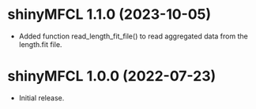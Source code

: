 # shinyMFCL 1.1.0 (2023-10-05)

* Added function read_length_fit_file() to read aggregated data from the
  length.fit file.

# shinyMFCL 1.0.0 (2022-07-23)

* Initial release.
